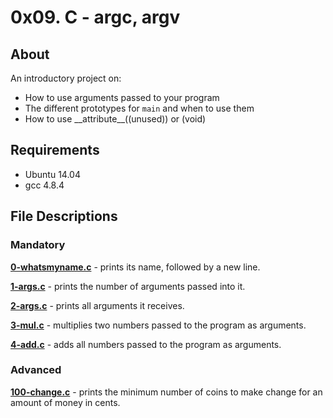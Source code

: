 # 0x09. C - argc, argv
## About
An introductory project on:
- How to use arguments passed to your program
- The different prototypes for `main` and when to use them 
- How to use \_\_attribute\_\_((unused)) or (void)
## Requirements
- Ubuntu 14.04
- gcc 4.8.4
## File Descriptions
### Mandatory
**[0-whatsmyname.c](0-whatsmyname.c)** - prints its name, followed by a new line.

**[1-args.c](1-args.c)** - prints the number of arguments passed into it.

**[2-args.c](2-args.c)** - prints all arguments it receives.

**[3-mul.c](3-mul.c)** - multiplies two numbers passed to the program as arguments.

**[4-add.c](4-add.c)** - adds all numbers passed to the program as arguments.

### Advanced
**[100-change.c](100-change.c)** - prints the minimum number of coins to make change for an amount of money in cents.
